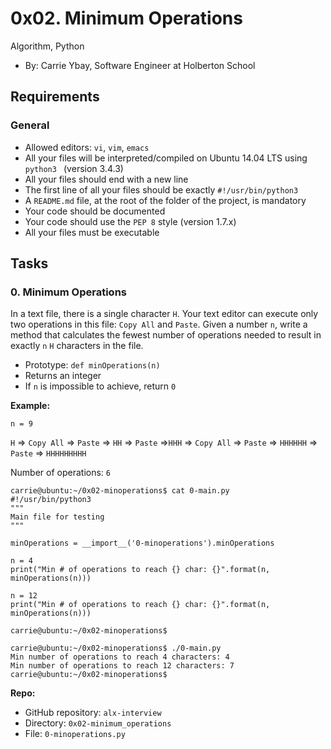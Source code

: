 0x02. Minimum Operations
========================

Algorithm, Python
-  By: Carrie Ybay, Software Engineer at Holberton School


Requirements
------------
### General
-  Allowed editors: `vi`, `vim`, `emacs`
-  All your files will be interpreted/compiled on Ubuntu 14.04 LTS using `python3 ` (version 3.4.3)
-  All your files should end with a new line
-  The first line of all your files should be exactly `#!/usr/bin/python3`
-  A `README.md` file, at the root of the folder of the project, is mandatory
-  Your code should be documented
-  Your code should use the `PEP 8` style (version 1.7.x)
-  All your files must be executable


Tasks
-----

### 0\. Minimum Operations

In a text file, there is a single character `H`. Your text editor can execute only two operations in this file: `Copy All` and `Paste`. Given a number `n`, write a method that calculates the fewest number of operations needed to result in exactly `n` `H` characters in the file.
-  Prototype: `def minOperations(n)`
-  Returns an integer
-  If `n` is impossible to achieve, return `0`

**Example:**

`n = 9`

`H` => `Copy All` => `Paste` => `HH` => `Paste` =>`HHH` => `Copy All` => `Paste` => `HHHHHH` => `Paste` => `HHHHHHHHH`

Number of operations: `6`

```
carrie@ubuntu:~/0x02-minoperations$ cat 0-main.py
#!/usr/bin/python3
"""
Main file for testing
"""

minOperations = __import__('0-minoperations').minOperations

n = 4
print("Min # of operations to reach {} char: {}".format(n, minOperations(n)))

n = 12
print("Min # of operations to reach {} char: {}".format(n, minOperations(n)))

carrie@ubuntu:~/0x02-minoperations$
```

```
carrie@ubuntu:~/0x02-minoperations$ ./0-main.py
Min number of operations to reach 4 characters: 4
Min number of operations to reach 12 characters: 7
carrie@ubuntu:~/0x02-minoperations$
```

**Repo:**
-  GitHub repository: `alx-interview`
-  Directory: `0x02-minimum_operations`
-  File: `0-minoperations.py`
